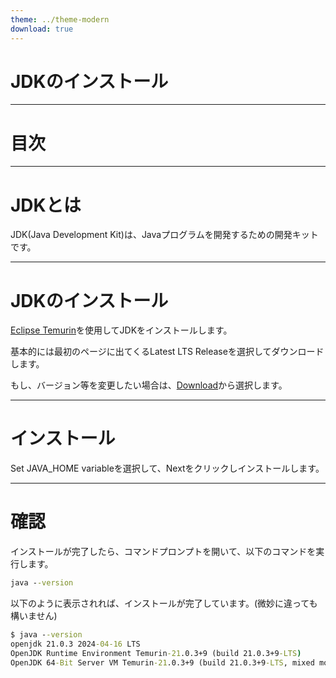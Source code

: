 ```yaml
---
theme: ../theme-modern
download: true
---
```


# JDKのインストール

---

# 目次

<Toc maxDepth="1"></Toc>

---

# JDKとは

JDK(Java Development Kit)は、Javaプログラムを開発するための開発キットです。

---

# JDKのインストール

[Eclipse Temurin](https://adoptium.net/temurin/)を使用してJDKをインストールします。

基本的には最初のページに出てくるLatest LTS Releaseを選択してダウンロードします。

もし、バージョン等を変更したい場合は、[Download](https://adoptium.net/releases.html)から選択します。


---

# インストール

Set JAVA_HOME variableを選択して、Nextをクリックしインストールします。

---

# 確認

インストールが完了したら、コマンドプロンプトを開いて、以下のコマンドを実行します。

```cmd
java --version
```

以下のように表示されれば、インストールが完了しています。(微妙に違っても構いません)

```cmd
$ java --version
openjdk 21.0.3 2024-04-16 LTS
OpenJDK Runtime Environment Temurin-21.0.3+9 (build 21.0.3+9-LTS)
OpenJDK 64-Bit Server VM Temurin-21.0.3+9 (build 21.0.3+9-LTS, mixed mode, sharing)
```


